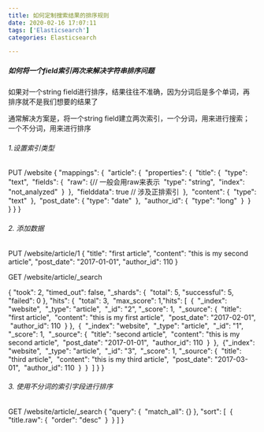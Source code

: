 ```yaml
---
title: 如何定制搜索结果的排序规则
date: 2020-02-16 17:07:11
tags: ['Elasticsearch']
categories: Elasticsearch

---
```


##### 如何将一个field索引两次来解决字符串排序问题

如果对一个string field进行排序，结果往往不准确，因为分词后是多个单词，再排序就不是我们想要的结果了

通常解决方案是，将一个string field建立两次索引，一个分词，用来进行搜索；一个不分词，用来进行排序

###### 1.设置索引类型

PUT /website 
{
  "mappings": {
​    "article": {
​      "properties": {
​        "title": {
​          "type": "text",
​          "fields": {
​            "raw": {// 一般会用raw来表示
​              "type": "string",
​              "index": "not_analyzed"
​            }
​          },
​          "fielddata": true // 涉及正排索引
​        },
​        "content": {
​          "type": "text"
​        },
​        "post_date": {
​          "type": "date"
​        },
​        "author_id": {
​          "type": "long"
​        }
​      }
​    }
  }
}

###### 2. 添加数据

PUT /website/article/1
{
  "title": "first article",
  "content": "this is my second article",
  "post_date": "2017-01-01",
  "author_id": 110
}

GET /website/article/_search

{
  "took": 2,
  "timed_out": false,
  "_shards": {
​    "total": 5,
​    "successful": 5,
​    "failed": 0
  },
  "hits": {
​    "total": 3,
​    "max_score": 1,
​    "hits": [
​      {
​        "_index": "website",
​        "_type": "article",
​        "_id": "2",
​        "_score": 1,
​        "_source": {
​          "title": "first article",
​          "content": "this is my first article",
​          "post_date": "2017-02-01",
​          "author_id": 110
​        }
​      },
​      {
​        "_index": "website",
​        "_type": "article",
​        "_id": "1",
​        "_score": 1,
​        "_source": {
​          "title": "second article",
​          "content": "this is my second article",
​          "post_date": "2017-01-01",
​          "author_id": 110
​        }
​      },
​      {
​        "_index": "website",
​        "_type": "article",
​        "_id": "3",
​        "_score": 1,
​        "_source": {
​          "title": "third article",
​          "content": "this is my third article",
​          "post_date": "2017-03-01",
​          "author_id": 110
​        }
​      }
​    ]
  }
}

######  3. 使用不分词的索引字段进行排序

GET /website/article/_search
{
  "query": {
​    "match_all": {}
  },
  "sort": [
​    {
​      "title.raw": {
​        "order": "desc"
​      }
​    }
  ]
}